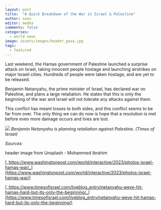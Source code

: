 ```yaml
---
layout: post
title:  "A Quick Breakdown of the War in Israel & Palestine"
author: sean
editor: medha
comments: false
categories:
  - world news
image: assets/images/header_gaza.jpg
tags:
  - featured
---
```


Last weekend, the Hamas government of Palestine launched a surprise attack on Israel, taking innocent people hostage and launching airstrikes on major Israeli cities. Hundreds of people were taken hostage, and are yet to be released.

Benjamin Netanyahu, the prime minister of Israel, has declared war on Palestine, and plans a large retaliation. He states that this is only the beginning of the war and Israel will not tolerate any attacks against them.

This conflict has meant losses to both sides, and this conflict seems to be far from over. The only thing we can do now is hope that a resolution is met before even more damage occurs and lives are lost.

![](https://lh6.googleusercontent.com/C6ZyuAEwXrP9tNYpfpk8M9iy9R7JQNtLwiAq1Ctv-Gc0iYd68aeFf1tteXtijPFoMCS46FdRbLc9SYCXq8n24kGYhgnZNT7ZxpSYCwQwkAGlnYZhZ68ByqJ8O6vk88eSFoM1pXCm_lHsBwm9yb60PMg)
_Benjamin Netanyahu is planning retaliation against Palestine. (Times of Israel)_

_Sources:_

header image from Unsplash - Mohammed Ibrahim

[_https://www.washingtonpost.com/world/interactive/2023/photos-israel-hamas-war/_](https://www.washingtonpost.com/world/interactive/2023/photos-israel-hamas-war/)

[_https://www.timesofisrael.com/liveblog_entry/netanyahu-weve-hit-hamas-hard-but-its-only-the-beginning/_](https://www.timesofisrael.com/liveblog_entry/netanyahu-weve-hit-hamas-hard-but-its-only-the-beginning/)